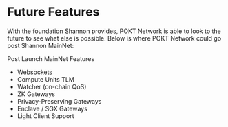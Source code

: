 # Future Features

With the foundation Shannon provides, POKT Network is able to look to the future to see what else is possible. Below is where POKT Network could go post Shannon MainNet:

Post Launch MainNet Features

* Websockets
* Compute Units TLM
* Watcher (on-chain QoS)
* ZK Gateways
* Privacy-Preserving Gateways
* Enclave / SGX Gateways
* Light Client Support
